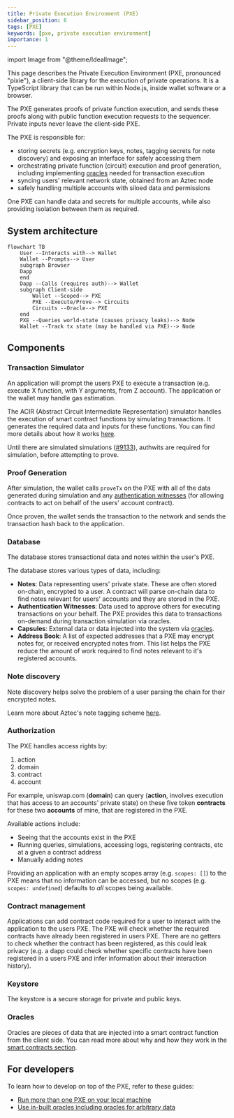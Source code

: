 ```yaml
---
title: Private Execution Environment (PXE)
sidebar_position: 6
tags: [PXE]
keywords: [pxe, private execution environment]
importance: 1
---
```


import Image from "@theme/IdealImage";

This page describes the Private Execution Environment (PXE, pronounced "pixie"), a client-side library for the execution of private operations. It is a TypeScript library that can be run within Node.js, inside wallet software or a browser.

The PXE generates proofs of private function execution, and sends these proofs along with public function execution requests to the sequencer. Private inputs never leave the client-side PXE.

The PXE is responsible for:

- storing secrets (e.g. encryption keys, notes, tagging secrets for note discovery) and exposing an interface for safely accessing them
- orchestrating private function (circuit) execution and proof generation, including implementing [oracles](../../smart_contracts/oracles/index.md) needed for transaction execution
- syncing users' relevant network state, obtained from an Aztec node
- safely handling multiple accounts with siloed data and permissions

One PXE can handle data and secrets for multiple accounts, while also providing isolation between them as required.

## System architecture

```mermaid
flowchart TB
    User --Interacts with--> Wallet
    Wallet --Prompts--> User
    subgraph Browser
    Dapp
    end
    Dapp --Calls (requires auth)--> Wallet
    subgraph Client-side
        Wallet --Scoped--> PXE
        PXE --Execute/Prove--> Circuits
        Circuits --Oracle--> PXE
    end
    PXE --Queries world-state (causes privacy leaks)--> Node
    Wallet --Track tx state (may be handled via PXE)--> Node
```

## Components

### Transaction Simulator

An application will prompt the users PXE to execute a transaction (e.g. execute X function, with Y arguments, from Z account). The application or the wallet may handle gas estimation.

The ACIR (Abstract Circuit Intermediate Representation) simulator handles the execution of smart contract functions by simulating transactions. It generates the required data and inputs for these functions. You can find more details about how it works [here](./acir_simulator.md).

Until there are simulated simulations ([#9133](https://github.com/AztecProtocol/aztec-packages/issues/9133)), authwits are required for simulation, before attempting to prove.

### Proof Generation

After simulation, the wallet calls `proveTx` on the PXE with all of the data generated during simulation and any [authentication witnesses](../advanced/authwit.md) (for allowing contracts to act on behalf of the users' account contract).

Once proven, the wallet sends the transaction to the network and sends the transaction hash back to the application.

### Database

The database stores transactional data and notes within the user's PXE.

The database stores various types of data, including:

- **Notes**: Data representing users' private state. These are often stored on-chain, encrypted to a user. A contract will parse on-chain data to find notes relevant for users' accounts and they are stored in the PXE.
- **Authentication Witnesses**: Data used to approve others for executing transactions on your behalf. The PXE provides this data to transactions on-demand during transaction simulation via oracles.
- **Capsules**: External data or data injected into the system via [oracles](#oracles).
- **Address Book**: A list of expected addresses that a PXE may encrypt notes for, or received encrypted notes from. This list helps the PXE reduce the amount of work required to find notes relevant to it's registered accounts.

### Note discovery

Note discovery helps solve the problem of a user parsing the chain for their encrypted notes.

Learn more about Aztec's note tagging scheme [here](../advanced/storage/note_discovery.md).

### Authorization

The PXE handles access rights by:

1. action
2. domain
3. contract
4. account

For example, uniswap.com (**domain**) can query (**action**, involves execution that has access to an accounts' private state) on these five token **contracts** for these two **accounts** of mine, that are registered in the PXE.

Available actions include:

- Seeing that the accounts exist in the PXE
- Running queries, simulations, accessing logs, registering contracts, etc at a given a contract address
- Manually adding notes

Providing an application with an empty scopes array (e.g. `scopes: []`) to the PXE means that no information can be accessed, but no scopes (e.g. `scopes: undefined`) defaults to _all_ scopes being available.

### Contract management

Applications can add contract code required for a user to interact with the application to the users PXE. The PXE will check whether the required contracts have already been registered in users PXE. There are no getters to check whether the contract has been registered, as this could leak privacy (e.g. a dapp could check whether specific contracts have been registered in a users PXE and infer information about their interaction history).

### Keystore

The keystore is a secure storage for private and public keys.

### Oracles

Oracles are pieces of data that are injected into a smart contract function from the client side. You can read more about why and how they work in the [smart contracts section](../../smart_contracts/oracles/index.md).

## For developers

To learn how to develop on top of the PXE, refer to these guides:

- [Run more than one PXE on your local machine](../../../developers/guides/local_env/run_more_than_one_pxe_sandbox.md)
- [Use in-built oracles including oracles for arbitrary data](../../../developers/guides/smart_contracts/writing_contracts/how_to_pop_capsules.md)
